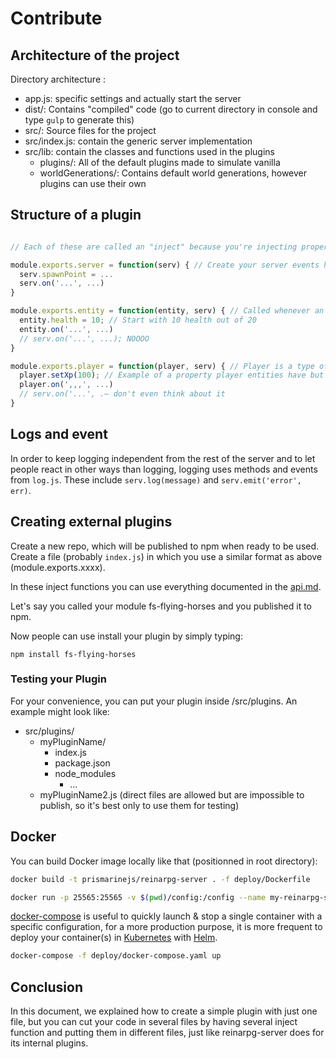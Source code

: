 # Contribute

## Architecture of the project

Directory architecture :

* app.js: specific settings and actually start the server
* dist/: Contains "compiled" code (go to current directory in console and type `gulp` to generate this)
* src/: Source files for the project
* src/index.js: contain the generic server implementation
* src/lib: contain the classes and functions used in the plugins
  * plugins/: All of the default plugins made to simulate vanilla
  * worldGenerations/: Contains default world generations, however plugins can use their own
  
## Structure of a plugin

```js

// Each of these are called an "inject" because you're injecting properties, events, methods, or data into the objects

module.exports.server = function(serv) { // Create your server events here
  serv.spawnPoint = ...
  serv.on('...', ...)
}

module.exports.entity = function(entity, serv) { // Called whenever an entity is created, do NOT do serv.on here
  entity.health = 10; // Start with 10 health out of 20
  entity.on('...', ...)
  // serv.on('...', ...); NOOOO
}

module.exports.player = function(player, serv) { // Player is a type of entity (entity inject is called first) with added properties and functions
  player.setXp(100); // Example of a property player entities have but not other entities
  player.on(',,,', ...)
  // serv.on('...', .– don't even think about it
}

```

## Logs and event

In order to keep logging independent from the rest of the server and to let people react in other ways than logging,
logging uses methods and events from `log.js`. These include `serv.log(message)` and `serv.emit('error', err)`.

## Creating external plugins

Create a new repo, which will be published to npm when ready to be used. Create a file (probably `index.js`) in which you use a similar format as above (module.exports.xxxx).

In these inject functions you can use everything documented in the [api.md](API.md).

Let's say you called your module fs-flying-horses and you published it to npm.

Now people can use install your plugin by simply typing:

```npm install fs-flying-horses```

### Testing your Plugin

For your convenience, you can put your plugin inside /src/plugins. An example might look like:
- src/plugins/
  - myPluginName/
    - index.js
    - package.json
    - node_modules
      - ...
  - myPluginName2.js (direct files are allowed but are impossible to publish, so it's best only to use them for testing)

## Docker

You can build Docker image locally like that (positionned in root directory):
```bash
docker build -t prismarinejs/reinarpg-server . -f deploy/Dockerfile
```

```bash
docker run -p 25565:25565 -v $(pwd)/config:/config --name my-reinarpg-server --rm prismarinejs/reinarpg-server
```

[docker-compose](https://docs.docker.com/compose/) is useful to quickly launch & stop a single container with a specific configuration, for a more production purpose, it is more frequent to deploy your container(s) in [Kubernetes](https://kubernetes.io) with [Helm](https://helm.sh).

```bash
docker-compose -f deploy/docker-compose.yaml up
```

## Conclusion

In this document, we explained how to create a simple plugin with just one file, but you can cut your code
in several files by having several inject function and putting them in different files, just like reinarpg-server does for its internal plugins.
